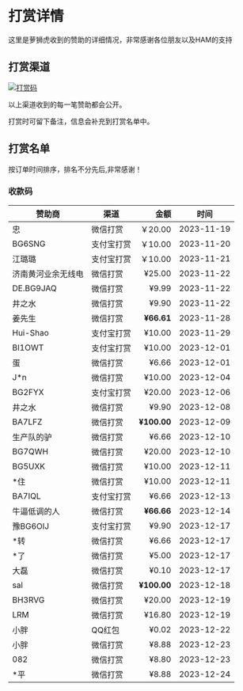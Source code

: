 # 打赏详情

这里是萝狮虎收到的赞助的详细情况，非常感谢各位朋友以及HAM的支持

## 打赏渠道

[![打赏码](https://github.com/losehu/uv-k5-firmware-chinese/blob/main/payment/show.png)](https://github.com/losehu/uv-k5-firmware-chinese/blob/main/payment/payment-codes.md)

以上渠道收到的每一笔赞助都会公开。

打赏时可留下备注，信息会补充到打赏名单中。

## 打赏名单

按订单时间排序，排名不分先后,非常感谢！

### 收款码

| 赞助商       | 渠道 |          金额 | 时间         |
|-----------|---|------------:|------------|
| 忠         | 微信打赏 |      ￥20.00 | 2023-11-19 |
| BG6SNG    | 支付宝打赏 |      ￥10.00 | 2023-11-20 |
| 江璐璐       | 支付宝打赏 |      ￥10.00 | 2023-11-21 |
| 济南黄河业余无线电 | 微信打赏 |      ¥25.00 | 2023-11-22 |
| DE.BG9JAQ | 微信打赏 |       ¥9.99 | 2023-11-22 |
| 井之水       | 微信打赏 |       ¥9.90 | 2023-11-22 |
| 姜先生       | 微信打赏 |  **¥66.61** | 2023-11-28 |
| Hui-Shao  | 支付宝打赏 |      ¥10.00 | 2023-11-29 |
| BI1OWT    | 支付宝打赏 |      ¥10.00 | 2023-12-01 |
| 蛋         | 微信打赏 |       ¥6.66 | 2023-12-01 |
| J*n       | 微信打赏 |      ¥10.00 | 2023-12-04 |
| BG2FYX    | 支付宝打赏 |      ¥20.00 | 2023-12-06 |
| 井之水       | 微信打赏 |       ¥9.90 | 2023-12-08 |
| BA7LFZ    | 微信打赏 | **¥100.00** | 2023-12-09 |
| 生产队的驴     | 微信打赏 |       ¥6.66 | 2023-12-10 |
| BG7QWH    | 微信打赏 |      ¥20.00 | 2023-12-10 |
| BG5UXK    | 微信打赏 |      ¥10.00 | 2023-12-11 |
| *住        | 微信打赏 |      ¥10.00 | 2023-12-11 |
| BA7IQL    | 支付宝打赏 |       ¥6.66 | 2023-12-13 |
| 牛逼低调的人    | 微信打赏 |  **¥66.66** | 2023-12-14 |
| 豫BG6OIJ   | 支付宝打赏 |       ¥9.90 | 2023-12-17 |
| *转        | 微信打赏 |       ¥6.66 | 2023-12-17 |
| *了        | 微信打赏 |       ¥5.00 | 2023-12-17 |
| 大磊        | 微信打赏 |       ¥0.10 | 2023-12-17 |
| sal       | 微信打赏 | **¥100.00** | 2023-12-18 |
| BH3RVG    | 微信打赏 |      ¥20.00 | 2023-12-19 |
| LRM       | 微信打赏 |      ¥16.80 | 2023-12-19 |
| 小胖        | QQ红包 |       ¥0.02 | 2023-12-22 |
| 小胖        | 微信打赏  |       ¥8.88 | 2023-12-23 |
| 082       | 微信打赏 |       ¥8.80 | 2023-12-23 |
| *平        | 微信打赏 |       ¥8.88 | 2023-12-24 |







